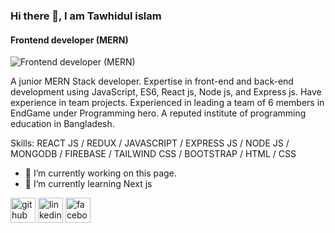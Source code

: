 ### Hi there 👋, I am Tawhidul islam
#### Frontend developer (MERN)
![Frontend developer (MERN)](https://media.licdn.com/dms/image/D5616AQFIJd3LWmj3fQ/profile-displaybackgroundimage-shrink_350_1400/0/1670505083455?e=1689811200&v=beta&t=d6ZwlyjEyQbyb4ypv1lxHeQKrSJVARzjN7JSl8uIOZQ)

A junior MERN Stack developer. Expertise in front-end and back-end development using JavaScript, ES6, React js, Node 
js, and Express js. Have experience in team projects. Experienced in leading a team of 6 members in EndGame under 
Programming hero. A reputed institute of programming education in Bangladesh.

Skills:  REACT JS / REDUX  / JAVASCRIPT / EXPRESS JS / NODE JS / MONGODB /  FIREBASE /  TAILWIND CSS / BOOTSTRAP / HTML / CSS

- 🔭 I’m currently working on this page. 
- 🌱 I’m currently learning Next js 


[<img src='https://cdn.jsdelivr.net/npm/simple-icons@3.0.1/icons/github.svg' alt='github' height='40'>](https://github.com/https://github.com/Tawhidul3233)  [<img src='https://cdn.jsdelivr.net/npm/simple-icons@3.0.1/icons/linkedin.svg' alt='linkedin' height='40'>](https://www.linkedin.com/in/https://www.linkedin.com/in/mdtawhidulislam3233//)  [<img src='https://cdn.jsdelivr.net/npm/simple-icons@3.0.1/icons/facebook.svg' alt='facebook' height='40'>](https://www.facebook.com/https://web.facebook.com/tirony.bappry/)  

